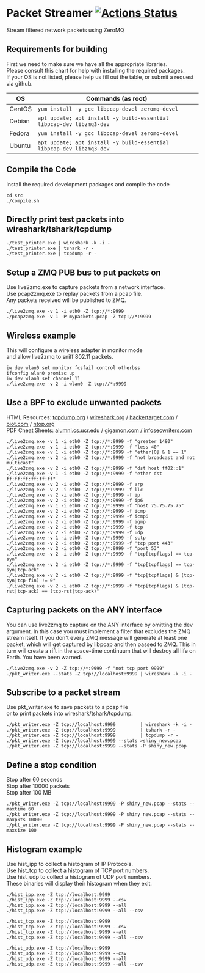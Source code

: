 # Packet Streamer [![Actions Status](https://github.com/Fullaxx/pktstreamer/workflows/CI/badge.svg)](https://github.com/Fullaxx/pktstreamer/actions)
Stream filtered network packets using ZeroMQ

## Requirements for building
First we need to make sure we have all the appropriate libraries. \
Please consult this chart for help with installing the required packages. \
If your OS is not listed, please help us fill out the table, or submit a request via github.

| OS     | Commands (as root)                                                   |
| ------ | -------------------------------------------------------------------- |
| CentOS | `yum install -y gcc libpcap-devel zeromq-devel`                      |
| Debian | `apt update; apt install -y build-essential libpcap-dev libzmq3-dev` |
| Fedora | `yum install -y gcc libpcap-devel zeromq-devel`                      |
| Ubuntu | `apt update; apt install -y build-essential libpcap-dev libzmq3-dev` |

## Compile the Code
Install the required development packages and compile the code
```
cd src
./compile.sh
```

## Directly print test packets into wireshark/tshark/tcpdump
```
./test_printer.exe | wireshark -k -i -
./test_printer.exe | tshark -r -
./test_printer.exe | tcpdump -r -
```

## Setup a ZMQ PUB bus to put packets on
Use live2zmq.exe to capture packets from a network interface. \
Use pcap2zmq.exe to replay packets from a pcap file. \
Any packets received will be published to ZMQ.
```
./live2zmq.exe -v 1 -i eth0 -Z tcp://*:9999
./pcap2zmq.exe -v 1 -P mypackets.pcap -Z tcp://*:9999
```

## Wireless example
This will configure a wireless adapter in monitor mode \
and allow live2zmq to sniff 802.11 packets.
```
iw dev wlan0 set monitor fcsfail control otherbss
ifconfig wlan0 promisc up
iw dev wlan0 set channel 11
./live2zmq.exe -v 2 -i wlan0 -Z tcp://*:9999
```

## Use a BPF to exclude unwanted packets
HTML Resources: [tcpdump.org](https://www.tcpdump.org/manpages/pcap-filter.7.html) / [wireshark.org](https://wiki.wireshark.org/CaptureFilters) / [hackertarget.com](https://hackertarget.com/tcpdump-examples/) / [biot.com](https://biot.com/capstats/bpf.html) / [ntop.org](https://www.ntop.org/guides/nprobe/bpf_expressions.html) \
PDF Cheat Sheets: [alumni.cs.ucr.edu](http://alumni.cs.ucr.edu/~marios/ethereal-tcpdump.pdf) / [gigamon.com](https://www.gigamon.com/content/dam/resource-library/english/guide---cookbook/gu-bpf-reference-guide-gigamon-insight.pdf) / [infosecwriters.com](https://www.infosecwriters.com/text_resources/pdf/JStebelton_BPF.pdf)
```
./live2zmq.exe -v 1 -i eth0 -Z tcp://*:9999 -f "greater 1480"
./live2zmq.exe -v 1 -i eth0 -Z tcp://*:9999 -f "less 40"
./live2zmq.exe -v 1 -i eth0 -Z tcp://*:9999 -f "ether[0] & 1 == 1"
./live2zmq.exe -v 2 -i eth0 -Z tcp://*:9999 -f "not broadcast and not multicast"
./live2zmq.exe -v 2 -i eth0 -Z tcp://*:9999 -f "dst host ff02::1"
./live2zmq.exe -v 1 -i eth0 -Z tcp://*:9999 -f "ether dst ff:ff:ff:ff:ff:ff"
./live2zmq.exe -v 2 -i eth0 -Z tcp://*:9999 -f arp
./live2zmq.exe -v 2 -i eth0 -Z tcp://*:9999 -f llc
./live2zmq.exe -v 2 -i eth0 -Z tcp://*:9999 -f ip
./live2zmq.exe -v 2 -i eth0 -Z tcp://*:9999 -f ip6
./live2zmq.exe -v 1 -i eth0 -Z tcp://*:9999 -f "host 75.75.75.75"
./live2zmq.exe -v 2 -i eth0 -Z tcp://*:9999 -f icmp
./live2zmq.exe -v 2 -i eth0 -Z tcp://*:9999 -f icmp6
./live2zmq.exe -v 2 -i eth0 -Z tcp://*:9999 -f igmp
./live2zmq.exe -v 2 -i eth0 -Z tcp://*:9999 -f tcp
./live2zmq.exe -v 2 -i eth0 -Z tcp://*:9999 -f udp
./live2zmq.exe -v 1 -i eth0 -Z tcp://*:9999 -f sctp
./live2zmq.exe -v 2 -i eth0 -Z tcp://*:9999 -f "tcp port 443"
./live2zmq.exe -v 2 -i eth0 -Z tcp://*:9999 -f "port 53"
./live2zmq.exe -v 2 -i eth0 -Z tcp://*:9999 -f "tcp[tcpflags] == tcp-syn"
./live2zmq.exe -v 2 -i eth0 -Z tcp://*:9999 -f "tcp[tcpflags] == tcp-syn|tcp-ack"
./live2zmq.exe -v 2 -i eth0 -Z tcp://*:9999 -f "tcp[tcpflags] & (tcp-syn|tcp-fin) != 0"
./live2zmq.exe -v 2 -i eth0 -Z tcp://*:9999 -f "tcp[tcpflags] & (tcp-rst|tcp-ack) == (tcp-rst|tcp-ack)"
```

## Capturing packets on the ANY interface
You can use live2zmq to capture on the ANY interface by omitting the dev argument.
In this case you must implement a filter that excludes the ZMQ stream itself.
If you don't every ZMQ message will generate at least one packet, which will get captured by libpcap and then passed to ZMQ.
This in turn will create a rift in the space-time continuum that will destroy all life on Earth.
You have been warned.
```
./live2zmq.exe -v 2 -Z tcp://*:9999 -f "not tcp port 9999"
./pkt_writer.exe --stats -Z tcp://localhost:9999 | wireshark -k -i -
```

## Subscribe to a packet stream
Use pkt_writer.exe to save packets to a pcap file \
or to print packets into wireshark/tshark/tcpdump.
```
./pkt_writer.exe -Z tcp://localhost:9999         | wireshark -k -i -
./pkt_writer.exe -Z tcp://localhost:9999         | tshark -r -
./pkt_writer.exe -Z tcp://localhost:9999         | tcpdump -r -
./pkt_writer.exe -Z tcp://localhost:9999 --stats >shiny_new.pcap
./pkt_writer.exe -Z tcp://localhost:9999 --stats -P shiny_new.pcap
```

## Define a stop condition
Stop after 60 seconds \
Stop after 10000 packets \
Stop after 100 MB
```
./pkt_writer.exe -Z tcp://localhost:9999 -P shiny_new.pcap --stats --maxtime 60
./pkt_writer.exe -Z tcp://localhost:9999 -P shiny_new.pcap --stats --maxpkts 10000
./pkt_writer.exe -Z tcp://localhost:9999 -P shiny_new.pcap --stats --maxsize 100
```

## Histogram example
Use hist_ipp to collect a histogram of IP Protocols. \
Use hist_tcp to collect a histogram of TCP port numbers. \
Use hist_udp to collect a histogram of UDP port numbers. \
These binaries will display their histogram when they exit.
```
./hist_ipp.exe -Z tcp://localhost:9999
./hist_ipp.exe -Z tcp://localhost:9999 --csv
./hist_ipp.exe -Z tcp://localhost:9999 --all
./hist_ipp.exe -Z tcp://localhost:9999 --all --csv

./hist_tcp.exe -Z tcp://localhost:9999
./hist_tcp.exe -Z tcp://localhost:9999 --csv
./hist_tcp.exe -Z tcp://localhost:9999 --all
./hist_tcp.exe -Z tcp://localhost:9999 --all --csv

./hist_udp.exe -Z tcp://localhost:9999
./hist_udp.exe -Z tcp://localhost:9999 --csv
./hist_udp.exe -Z tcp://localhost:9999 --all
./hist_udp.exe -Z tcp://localhost:9999 --all --csv
```
